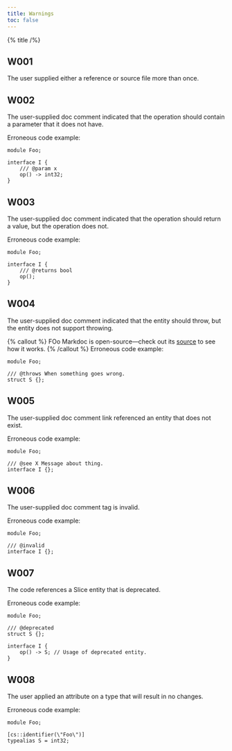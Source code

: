 ```yaml
---
title: Warnings
toc: false
---
```


{% title /%}

## W001

The user supplied either a reference or source file more than once.

## W002

The user-supplied doc comment indicated that the operation should contain a parameter that it does not have.

Erroneous code example:

```slice
module Foo;

interface I {
    /// @param x
    op() -> int32;
}

```

## W003

The user-supplied doc comment indicated that the operation should return a value, but the operation does not.

Erroneous code example:

```slice
module Foo;

interface I {
    /// @returns bool
    op();
}

```

## W004

The user-supplied doc comment indicated that the entity should throw, but the entity does not support throwing.

{% callout %}
FOo
Markdoc is open-source—check out its [source](http://github.com/markdoc/markdoc) to see how it works.
{% /callout %}
Erroneous code example:

```slice
module Foo;

/// @throws When something goes wrong.
struct S {};
```

## W005

The user-supplied doc comment link referenced an entity that does not exist.

Erroneous code example:

```slice
module Foo;

/// @see X Message about thing.
interface I {};
```

## W006

The user-supplied doc comment tag is invalid.

Erroneous code example:

```slice
module Foo;

/// @invalid
interface I {};
```

## W007

The code references a Slice entity that is deprecated.

Erroneous code example:

```slice
module Foo;

/// @deprecated
struct S {};

interface I {
    op() -> S; // Usage of deprecated entity.
}
```

## W008

The user applied an attribute on a type that will result in no changes.

Erroneous code example:

```slice
module Foo;

[cs::identifier(\"Foo\")]
typealias S = int32;
```
